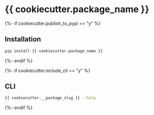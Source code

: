 # {{ cookiecutter.package_name }}


{%- if cookiecutter.publish_to_pypi == "y" %}

## Installation

```bash
pip install {{ cookiecutter.package_name }}
```

{%- endif %}


{%- if cookiecutter.include_cli == "y" %}

## CLI

```bash
{{ cookiecutter.__package_slug }} --help
```

{%- endif %}

